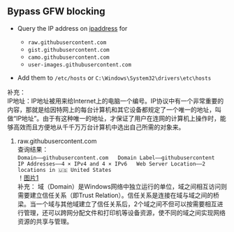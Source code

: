 
## Bypass GFW blocking

* Query the IP address on [ipaddress](https://www.ipaddress.com/) for

    * `raw.githubusercontent.com`
    * `gist.githubusercontent.com`
    * `camo.githubusercontent.com`
    * `user-images.githubusercontent.com`

* Add them to `/etc/hosts` or `C:\Windows\System32\drivers\etc\hosts`

补充：  
IP地址：IP地址被用来给Internet上的电脑一个编号。IP协议中有一个非常重要的内容，那就是给因特网上的每台计算机和其它设备都规定了一个唯一的地址，叫做“IP地址”。由于有这种唯一的地址，才保证了用户在连网的计算机上操作时，能够高效而且方便地从千千万万台计算机中选出自己所需的对象来。

1.  raw.githubusercontent.com  
查询结果：  
`Domain——githubusercontent.com  
Domain Label——githubusercontent  
IP Addresses——4 × IPv4 and 4 × IPv6  
Web Server Location——2 locations in 🇺🇸 United States  `  
！[图片1](./%E5%9B%BE%E7%89%871.png)  
补充：
域（Domain）是Windows网络中独立运行的单位，域之间相互访问则需要建立信任关系（即Trust Relation）。信任关系是连接在域与域之间的桥梁。当一个域与其他域建立了信任关系后，2个域之间不但可以按需要相互进行管理，还可以跨网分配文件和打印机等设备资源，使不同的域之间实现网络资源的共享与管理。  




